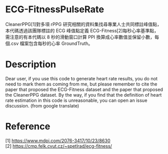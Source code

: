 # ECG-FitnessPulseRate

CleanerPPG[1]對多項 rPPG 研究相關的資料集找尋專業人士共同標註峰值點，  
本代碼透過該團隊標註的 ECG 峰值點定義 ECG-Fitness[2]每秒心率基準點，  
需注意的有本代碼以 8 秒的滑動窗口計算 PPI 換算成心率數值並保留小數，每個.csv 檔案包含每秒的心率 GroundTruth。

# Description
Dear user, if you use this code to generate heart rate results, you do not need to mark them as coming from me,
but please remember to cite the paper that proposed the ECG-Fitness dataset and the paper that proposed the CleanerPPG dataset.
By the way, if you find that the definition of heart rate estimation in this code is unreasonable, you can open an issue discussion. (from google translate)
# Reference

[1] https://www.mdpi.com/2076-3417/10/23/8630  
[2] https://cmp.felk.cvut.cz/~spetlrad/ecg-fitness/
